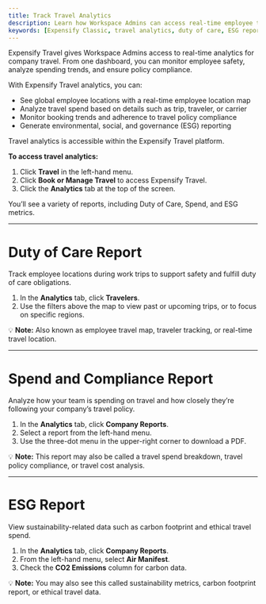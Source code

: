 ```yaml
---
title: Track Travel Analytics
description: Learn how Workspace Admins can access real-time employee travel insights, monitor compliance, and view ESG data using Expensify Travel in Expensify Classic.
keywords: [Expensify Classic, travel analytics, duty of care, ESG report, travel spend, employee location map, travel compliance, company travel data]
---
```


<div id="expensify-classic" markdown="1">

Expensify Travel gives Workspace Admins access to real-time analytics for company travel. From one dashboard, you can monitor employee safety, analyze spending trends, and ensure policy compliance.

With Expensify Travel analytics, you can:

- See global employee locations with a real-time employee location map
- Analyze travel spend based on details such as trip, traveler, or carrier
- Monitor booking trends and adherence to travel policy compliance
- Generate environmental, social, and governance (ESG) reporting

Travel analytics is accessible within the Expensify Travel platform. 

**To access travel analytics:**

1. Click **Travel** in the left-hand menu.
2. Click **Book or Manage Travel** to access Expensify Travel.
3. Click the **Analytics** tab at the top of the screen.

You’ll see a variety of reports, including Duty of Care, Spend, and ESG metrics.

---

# Duty of Care Report

Track employee locations during work trips to support safety and fulfill duty of care obligations.

1. In the **Analytics** tab, click **Travelers**.
2. Use the filters above the map to view past or upcoming trips, or to focus on specific regions.

💡 **Note:** Also known as employee travel map, traveler tracking, or real-time travel location.

---

# Spend and Compliance Report

Analyze how your team is spending on travel and how closely they’re following your company’s travel policy.

1. In the **Analytics** tab, click **Company Reports**.
2. Select a report from the left-hand menu.
3. Use the three-dot menu in the upper-right corner to download a PDF.

💡 **Note:** This report may also be called a travel spend breakdown, travel policy compliance, or travel cost analysis.

---

# ESG Report

View sustainability-related data such as carbon footprint and ethical travel spend.

1. In the **Analytics** tab, click **Company Reports**.
2. From the left-hand menu, select **Air Manifest**.
3. Check the **CO2 Emissions** column for carbon data.

💡 **Note:** You may also see this called sustainability metrics, carbon footprint report, or ethical travel data.

</div>
